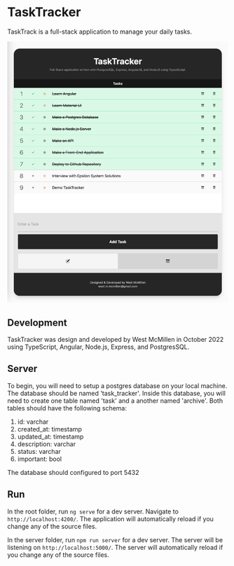 # TaskTracker

TaskTrack is a full-stack application to manage your daily tasks.

![title](./task-tracker.png)

## Development

TaskTracker was design and developed by West McMillen in October 2022 using TypeScript, Angular, Node.js, Express, and PostgresSQL.

## Server

To begin, you will need to setup a postgres database on your local machine. The database should be named 'task_tracker'. Inside this database, you will need to create one table named 'task' and a another named 'archive'. Both tables should have the following schema:

1. id: varchar
2. created_at: timestamp
3. updated_at: timestamp
4. description: varchar
5. status: varchar
6. important: bool

The database should configured to port 5432

## Run

In the root folder, run `ng serve` for a dev server. Navigate to `http://localhost:4200/`. The application will automatically reload if you change any of the source files.

In the server folder, run `npm run server` for a dev server. The server will be listening on `http://localhost:5000/`. The server will automatically reload if you change any of the source files.
